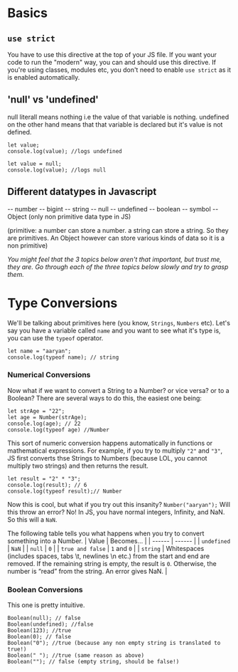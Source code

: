 # Basics
##  `use strict` 
You have to use this directive at the top of your JS file. If you want your code to run the "modern" way, you can and should use this directive. If you're using classes, modules etc, you don't need to enable `use strict` as it is enabled automatically. 

## 'null' vs 'undefined'
null literall means nothing i.e the value of that variable is nothing. undefined on the other hand means that that variable is declared but it's value is not defined.

```
let value;
console.log(value); //logs undefined
```

```
let value = null;
console.log(value); //logs null
```

## Different datatypes in Javascript
-- number
-- bigint
-- string
-- null
-- undefined
-- boolean
-- symbol
-- Object (only non primitive data type in JS)

(primitive: a number can store a number. a string can store a string. So they are primitives. An Object however can store various kinds of data so it is a non primitive)

_You might feel that the 3 topics below aren't that important, but trust me, they are. Go through each of the three topics below slowly and try to grasp them._
# Type Conversions
We'll be talking about primitives here (you know, `Strings`, `Numbers` etc). 
Let's say you have a variable called `name` and you want to see what it's type is, you can use the `typeof` operator.

```
let name = "aaryan";
console.log(typeof name); // string
```
### Numerical Conversions
Now what if we want to convert a String to a Number? or vice versa? or to a Boolean? 
There are several ways to do this, the easiest one being: 
```
let strAge = "22";
let age = Number(strAge);
console.log(age); // 22
console.log(typeof age) //Number
```
This sort of numeric conversion happens automatically in functions or mathematical expressions. For example, if you try to multiply `"2"` and `"3"`, JS first converts thse Strings to Numbers (because LOL, you cannot multiply two strings) and then returns the result. 

``` 
let result = "2" * "3";
console.log(result); // 6
console.log(typeof result);// Number
```

Now this is cool, but what if you try out this insanity?
`Number("aaryan");`
Will this throw an error? No! In JS, you have normal integers, Infinity, and NaN. So this will a `NaN`.

The following table tells you what happens when you try to convert something into a Number.
| Value | Becomes... |
| ------ | ------ |
| `undefined` | `NaN` |
| `null` | `0` |
| `true and false` | `1` and `0` |
| `string` | Whitespaces (includes spaces, tabs \t, newlines \n etc.) from the start and end are removed. If the remaining string is empty, the result is `0`. Otherwise, the number is “read” from the string. An error gives NaN. |

### Boolean Conversions
This one is pretty intuitive. 
```
Boolean(null); // false
Boolean(undefined); //false
Boolean(123); //true
Boolean(0); // false
Boolean("0"); //true (because any non empty string is translated to true!)
Boolean(" "); //true (same reason as above)
Boolean(""); // false (empty string, should be false!)
```




